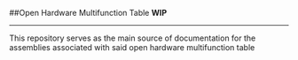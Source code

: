 ##Open Hardware Multifunction Table **WIP**
___
This repository serves as the main source of documentation for the assemblies associated with said open hardware multifunction table